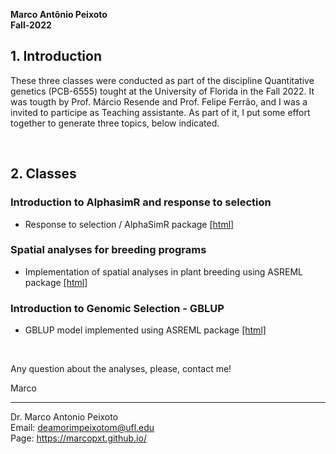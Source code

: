 
**Marco Antônio Peixoto**  
**Fall-2022**


## 1. Introduction
These three classes were conducted as part of the discipline Quantitative genetics (PCB-6555) tought at the University of Florida in the Fall 2022. It was tougth by Prof. Márcio Resende and Prof. Felipe Ferrão, and I was a invited to participe as Teaching assistante. As part of it, I put some effort together to generate three topics, below indicated. 

<br>

## 2. Classes
### Introduction to AlphasimR and response to selection

- Response to selection / AlphaSimR package [[html]](https://htmlpreview.github.io/?https://github.com/marcopxt/marcopxt.github.io/blob/master/talks_teach/QuantGen/RUNME.html)

### Spatial analyses for breeding programs

- Implementation of spatial analyses in plant breeding using ASREML package [[html]](https://htmlpreview.github.io/?https://github.com/marcopxt/marcopxt.github.io/blob/master/talks_teach/QuantGen/Spatial.html)  

### Introduction to Genomic Selection - GBLUP

- GBLUP model implemented using ASREML package [[html]](https://htmlpreview.github.io/?https://github.com/marcopxt/marcopxt.github.io/blob/master/talks_teach/QuantGen/GBLUP.html)

<br>

Any question about the analyses, please, contact me!  

Marco  

***
Dr. Marco Antonio Peixoto  
Email: deamorimpeixotom@ufl.edu  
Page: https://marcopxt.github.io/  
